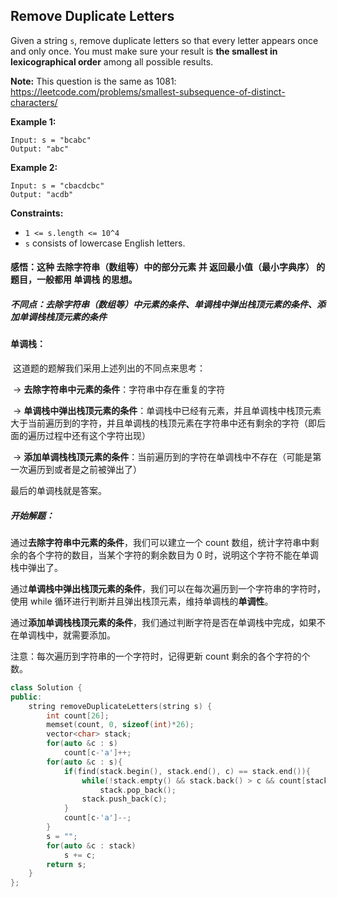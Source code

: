 ## Remove Duplicate Letters

Given a string `s`, remove duplicate letters so that every letter appears once and only once. You must make sure your result is **the smallest in lexicographical order** among all possible results.

**Note:** This question is the same as 1081: https://leetcode.com/problems/smallest-subsequence-of-distinct-characters/

**Example 1:**

```
Input: s = "bcabc"
Output: "abc"
```

**Example 2:**

```
Input: s = "cbacdcbc"
Output: "acdb"
```

**Constraints:**

- `1 <= s.length <= 10^4`
- `s` consists of lowercase English letters.

#### 感悟：这种  去除字符串（数组等）中的部分元素  并  返回最小值（最小字典序）  的题目，一般都用  单调栈  的思想。

##### 不同点：去除字符串（数组等）中元素的条件、单调栈中弹出栈顶元素的条件、添加单调栈栈顶元素的条件

#### 单调栈：

​		这道题的题解我们采用上述列出的不同点来思考：

​		->  **去除字符串中元素的条件**：字符串中存在重复的字符

​		->  **单调栈中弹出栈顶元素的条件**：单调栈中已经有元素，并且单调栈中栈顶元素大于当前遍历到的字符，并且单调栈的栈顶元素在字符串中还有剩余的字符（即后面的遍历过程中还有这个字符出现）

​		->  **添加单调栈栈顶元素的条件**：当前遍历到的字符在单调栈中不存在（可能是第一次遍历到或者是之前被弹出了）

最后的单调栈就是答案。

##### 开始解题：

通过**去除字符串中元素的条件**，我们可以建立一个 count 数组，统计字符串中剩余的各个字符的数目，当某个字符的剩余数目为 0 时，说明这个字符不能在单调栈中弹出了。

通过**单调栈中弹出栈顶元素的条件**，我们可以在每次遍历到一个字符串的字符时，使用 while 循环进行判断并且弹出栈顶元素，维持单调栈的**单调性**。

通过**添加单调栈栈顶元素的条件**，我们通过判断字符是否在单调栈中完成，如果不在单调栈中，就需要添加。

注意：每次遍历到字符串的一个字符时，记得更新 count 剩余的各个字符的个数。

```c++
class Solution {
public:
    string removeDuplicateLetters(string s) {
        int count[26];
        memset(count, 0, sizeof(int)*26);
        vector<char> stack;
        for(auto &c : s)
            count[c-'a']++;
        for(auto &c : s){
            if(find(stack.begin(), stack.end(), c) == stack.end()){
                while(!stack.empty() && stack.back() > c && count[stack.back()-'a'])
                    stack.pop_back();
                stack.push_back(c);
            }
            count[c-'a']--;
        }
        s = "";
        for(auto &c : stack)
            s += c;
        return s;
    }
};
```

